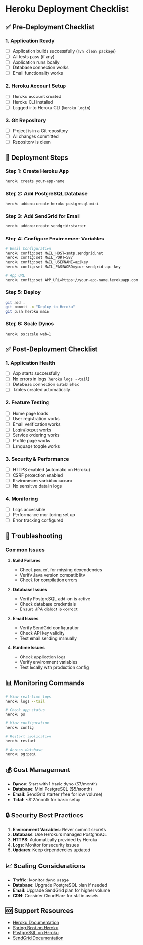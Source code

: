 # Heroku Deployment Checklist

## ✅ Pre-Deployment Checklist

### 1. Application Ready
- [ ] Application builds successfully (`mvn clean package`)
- [ ] All tests pass (if any)
- [ ] Application runs locally
- [ ] Database connection works
- [ ] Email functionality works

### 2. Heroku Account Setup
- [ ] Heroku account created
- [ ] Heroku CLI installed
- [ ] Logged into Heroku CLI (`heroku login`)

### 3. Git Repository
- [ ] Project is in a Git repository
- [ ] All changes committed
- [ ] Repository is clean

## 🚀 Deployment Steps

### Step 1: Create Heroku App
```bash
heroku create your-app-name
```

### Step 2: Add PostgreSQL Database
```bash
heroku addons:create heroku-postgresql:mini
```

### Step 3: Add SendGrid for Email
```bash
heroku addons:create sendgrid:starter
```

### Step 4: Configure Environment Variables
```bash
# Email Configuration
heroku config:set MAIL_HOST=smtp.sendgrid.net
heroku config:set MAIL_PORT=587
heroku config:set MAIL_USERNAME=apikey
heroku config:set MAIL_PASSWORD=your-sendgrid-api-key

# App URL
heroku config:set APP_URL=https://your-app-name.herokuapp.com
```

### Step 5: Deploy
```bash
git add .
git commit -m "Deploy to Heroku"
git push heroku main
```

### Step 6: Scale Dynos
```bash
heroku ps:scale web=1
```

## ✅ Post-Deployment Checklist

### 1. Application Health
- [ ] App starts successfully
- [ ] No errors in logs (`heroku logs --tail`)
- [ ] Database connection established
- [ ] Tables created automatically

### 2. Feature Testing
- [ ] Home page loads
- [ ] User registration works
- [ ] Email verification works
- [ ] Login/logout works
- [ ] Service ordering works
- [ ] Profile page works
- [ ] Language toggle works

### 3. Security & Performance
- [ ] HTTPS enabled (automatic on Heroku)
- [ ] CSRF protection enabled
- [ ] Environment variables secure
- [ ] No sensitive data in logs

### 4. Monitoring
- [ ] Logs accessible
- [ ] Performance monitoring set up
- [ ] Error tracking configured

## 🔧 Troubleshooting

### Common Issues

1. **Build Failures**
   - Check `pom.xml` for missing dependencies
   - Verify Java version compatibility
   - Check for compilation errors

2. **Database Issues**
   - Verify PostgreSQL add-on is active
   - Check database credentials
   - Ensure JPA dialect is correct

3. **Email Issues**
   - Verify SendGrid configuration
   - Check API key validity
   - Test email sending manually

4. **Runtime Issues**
   - Check application logs
   - Verify environment variables
   - Test locally with production config

## 📊 Monitoring Commands

```bash
# View real-time logs
heroku logs --tail

# Check app status
heroku ps

# View configuration
heroku config

# Restart application
heroku restart

# Access database
heroku pg:psql
```

## 💰 Cost Management

- **Dynos**: Start with 1 basic dyno ($7/month)
- **Database**: Mini PostgreSQL ($5/month)
- **Email**: SendGrid starter (free for low volume)
- **Total**: ~$12/month for basic setup

## 🔒 Security Best Practices

1. **Environment Variables**: Never commit secrets
2. **Database**: Use Heroku's managed PostgreSQL
3. **HTTPS**: Automatically provided by Heroku
4. **Logs**: Monitor for security issues
5. **Updates**: Keep dependencies updated

## 📈 Scaling Considerations

- **Traffic**: Monitor dyno usage
- **Database**: Upgrade PostgreSQL plan if needed
- **Email**: Upgrade SendGrid plan for higher volume
- **CDN**: Consider CloudFlare for static assets

## 🆘 Support Resources

- [Heroku Documentation](https://devcenter.heroku.com/)
- [Spring Boot on Heroku](https://devcenter.heroku.com/articles/deploying-spring-boot-apps-on-heroku)
- [PostgreSQL on Heroku](https://devcenter.heroku.com/articles/heroku-postgresql)
- [SendGrid Documentation](https://sendgrid.com/docs/) 